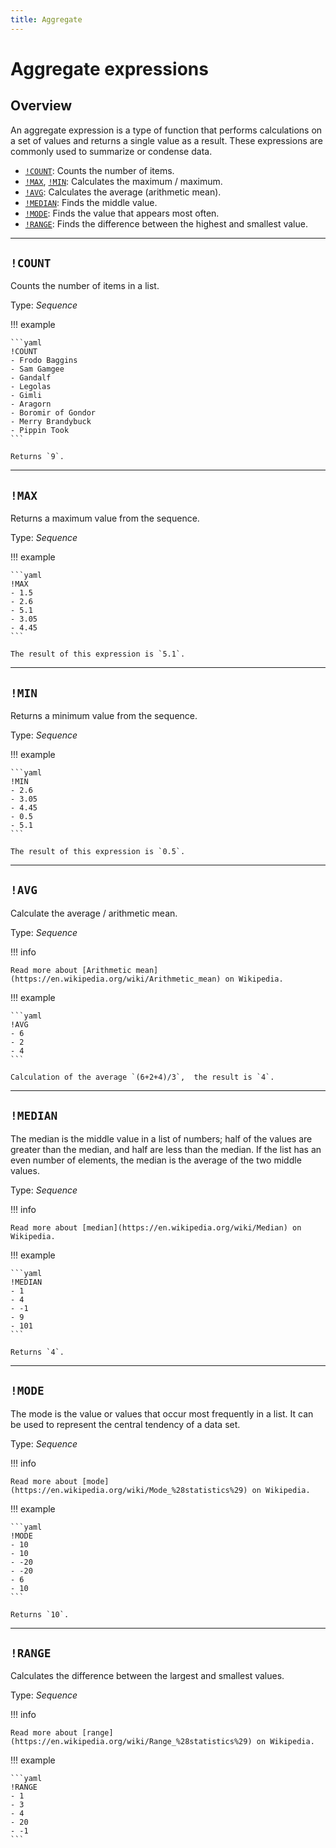 ```yaml
---
title: Aggregate
---
```


# Aggregate expressions

## Overview

An aggregate expression is a type of function that performs calculations on a set of values and returns a single value as a result.
These expressions are commonly used to summarize or condense data.

* [`!COUNT`](#count): Counts the number of items.
* [`!MAX`](#max), [`!MIN`](#min): Calculates the maximum / maximum.
* [`!AVG`](#avg): Calculates the average (arithmetic mean).
* [`!MEDIAN`](#median): Finds the middle value.
* [`!MODE`](#mode): Finds the value that appears most often.
* [`!RANGE`](#range): Finds the difference between the highest and smallest value.


---

## `!COUNT`

Counts the number of items in a list.

Type: _Sequence_

!!! example

    ```yaml
    !COUNT
    - Frodo Baggins
    - Sam Gamgee
    - Gandalf
    - Legolas
    - Gimli
    - Aragorn
    - Boromir of Gondor
    - Merry Brandybuck
    - Pippin Took
    ```

    Returns `9`.


---

## `!MAX`

Returns a maximum value from the sequence.

Type: _Sequence_

!!! example

    ```yaml
    !MAX
    - 1.5
    - 2.6
    - 5.1
    - 3.05
    - 4.45
    ```

    The result of this expression is `5.1`.

---

## `!MIN`

Returns a minimum value from the sequence.

Type: _Sequence_

!!! example

    ```yaml
    !MIN
    - 2.6
    - 3.05
    - 4.45
    - 0.5
    - 5.1
    ```

    The result of this expression is `0.5`.

---

## `!AVG`

Calculate the average / arithmetic mean.

Type: _Sequence_

!!! info

    Read more about [Arithmetic mean](https://en.wikipedia.org/wiki/Arithmetic_mean) on Wikipedia.

!!! example

    ```yaml
    !AVG
    - 6
    - 2
    - 4
    ```

    Calculation of the average `(6+2+4)/3`,  the result is `4`.

---

## `!MEDIAN`

The median is the middle value in a list of numbers; half of the values are greater than the median, and half are less than the median.
If the list has an even number of elements, the median is the average of the two middle values.

Type: _Sequence_


!!! info

    Read more about [median](https://en.wikipedia.org/wiki/Median) on Wikipedia.


!!! example

    ```yaml
    !MEDIAN
    - 1
    - 4
    - -1
    - 9
    - 101
    ```

    Returns `4`.

---

## `!MODE`

The mode is the value or values that occur most frequently in a list.
It can be used to represent the central tendency of a data set.

Type: _Sequence_

!!! info

    Read more about [mode](https://en.wikipedia.org/wiki/Mode_%28statistics%29) on Wikipedia.


!!! example

    ```yaml
    !MODE
    - 10
    - 10
    - -20
    - -20
    - 6
    - 10
    ```

    Returns `10`.

---

## `!RANGE`

Calculates the difference between the largest and smallest values.

Type: _Sequence_

!!! info

    Read more about [range](https://en.wikipedia.org/wiki/Range_%28statistics%29) on Wikipedia.

!!! example

    ```yaml
    !RANGE
    - 1
    - 3
    - 4
    - 20
    - -1
    ```
